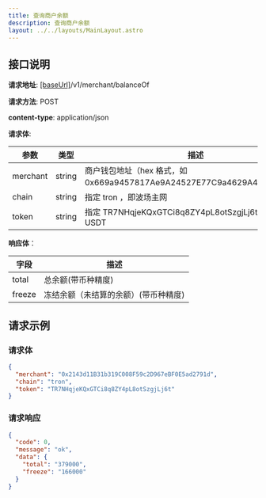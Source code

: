 ```yaml
---
title: 查询商户余额
description: 查询商户余额
layout: ../../layouts/MainLayout.astro
---
```


## 接口说明

**请求地址**: [[baseUrl]](/zh-CN/config)/v1/merchant/balanceOf

**请求方法**: POST

**content-type**: application/json

**请求体**:

| 参数     | 类型   | 描述                                                                    |
| -------- | ------ | ----------------------------------------------------------------------- |
| merchant | string | 商户钱包地址（hex 格式，如 0x669a9457817Ae9A24527E77C9a4629A4bF65D772） |
| chain    | string | 指定 tron ，即波场主网                                                  |
| token    | string | 指定 TR7NHqjeKQxGTCi8q8ZY4pL8otSzgjLj6t ，即主网 USDT                   |

**响应体**：

| 字段   | 描述                                 |
| ------ | ------------------------------------ |
| total  | 总余额(带币种精度)                   |
| freeze | 冻结余额（未结算的余额）(带币种精度) |

## 请求示例

### 请求体

```json
{
  "merchant": "0x2143d11B31b319C008F59c2D967eBF0E5ad2791d",
  "chain": "tron",
  "token": "TR7NHqjeKQxGTCi8q8ZY4pL8otSzgjLj6t"
}
```

### 请求响应

```json
{
  "code": 0,
  "message": "ok",
  "data": {
    "total": "379000",
    "freeze": "166000"
  }
}
```

